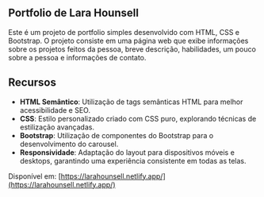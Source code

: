 ## Portfolio de Lara Hounsell
Este é um projeto de portfolio simples desenvolvido com HTML, CSS e Bootstrap. O projeto consiste em uma página web que exibe informações sobre os projetos feitos da pessoa, breve descrição, habilidades, um pouco sobre a pessoa e informações de contato.


## Recursos

- **HTML Semântico**: Utilização de tags semânticas HTML para melhor acessibilidade e SEO.
- **CSS**: Estilo personalizado criado com CSS puro, explorando técnicas de estilização avançadas.
- **Bootstrap**: Utilização de componentes do Bootstrap para o desenvolvimento do carousel.
- **Responsividade**: Adaptação do layout para dispositivos móveis e desktops, garantindo uma experiência consistente em todas as telas.

Disponível em: [https://larahounsell.netlify.app/](https://larahounsell.netlify.app/)
